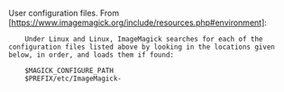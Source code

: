 User configuration files.
From [https://www.imagemagick.org/include/resources.php#environment]:
```
    Under Linux and Linux, ImageMagick searches for each of the configuration files listed above by looking in the locations given below, in order, and loads them if found:
    
    $MAGICK_CONFIGURE_PATH
    $PREFIX/etc/ImageMagick-
```
